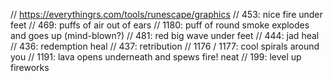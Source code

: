 // https://everythingrs.com/tools/runescape/graphics
// 453: nice fire under feet
// 469: puffs of air out of ears
// 1180: puff of round smoke explodes and goes up (mind-blown?)
// 481: red big wave under feet
// 444: jad heal
// 436: redemption heal
// 437: retribution
// 1176 / 1177: cool spirals around you
// 1191: lava opens underneath and spews fire! neat
// 199: level up fireworks
